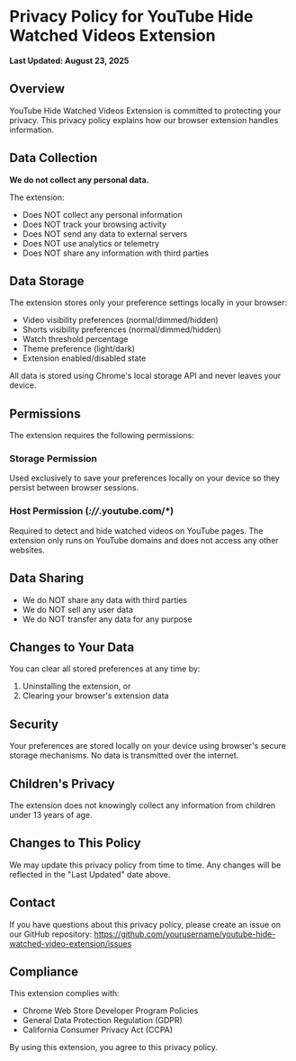# Privacy Policy for YouTube Hide Watched Videos Extension

**Last Updated: August 23, 2025**

## Overview

YouTube Hide Watched Videos Extension is committed to protecting your privacy. This privacy policy explains how our browser extension handles information.

## Data Collection

**We do not collect any personal data.**

The extension:
- Does NOT collect any personal information
- Does NOT track your browsing activity
- Does NOT send any data to external servers
- Does NOT use analytics or telemetry
- Does NOT share any information with third parties

## Data Storage

The extension stores only your preference settings locally in your browser:
- Video visibility preferences (normal/dimmed/hidden)
- Shorts visibility preferences (normal/dimmed/hidden)
- Watch threshold percentage
- Theme preference (light/dark)
- Extension enabled/disabled state

All data is stored using Chrome's local storage API and never leaves your device.

## Permissions

The extension requires the following permissions:

### Storage Permission
Used exclusively to save your preferences locally on your device so they persist between browser sessions.

### Host Permission (*://*.youtube.com/*)
Required to detect and hide watched videos on YouTube pages. The extension only runs on YouTube domains and does not access any other websites.

## Data Sharing

- We do NOT share any data with third parties
- We do NOT sell any user data
- We do NOT transfer any data for any purpose

## Changes to Your Data

You can clear all stored preferences at any time by:
1. Uninstalling the extension, or
2. Clearing your browser's extension data

## Security

Your preferences are stored locally on your device using browser's secure storage mechanisms. No data is transmitted over the internet.

## Children's Privacy

The extension does not knowingly collect any information from children under 13 years of age.

## Changes to This Policy

We may update this privacy policy from time to time. Any changes will be reflected in the "Last Updated" date above.

## Contact

If you have questions about this privacy policy, please create an issue on our GitHub repository:
https://github.com/yourusername/youtube-hide-watched-video-extension/issues

## Compliance

This extension complies with:
- Chrome Web Store Developer Program Policies
- General Data Protection Regulation (GDPR)
- California Consumer Privacy Act (CCPA)

By using this extension, you agree to this privacy policy.